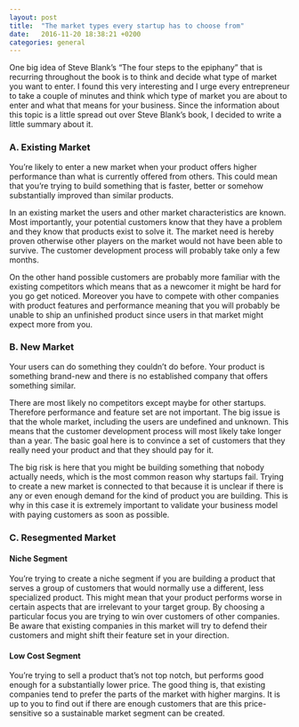 ```yaml
---
layout: post
title:  "The market types every startup has to choose from"
date:   2016-11-20 18:38:21 +0200
categories: general
---
```


One big idea of Steve Blank’s “The four steps to the epiphany” that is recurring throughout the book is to think and decide what type of market you want to enter. I found this very interesting and I urge every entrepreneur to take a couple of minutes and think which type of market you are about to enter and what that means for your business. Since the information about this topic is a little spread out over Steve Blank’s book, I decided to write a little summary about it.

### A. Existing Market
You’re likely to enter a new market when your product offers higher performance than what is currently offered from others. This could mean that you’re trying to build something that is faster, better or somehow substantially improved than similar products.

In an existing market the users and other market characteristics are known. Most importantly, your potential customers know that they have a problem and they know that products exist to solve it. The market need is hereby proven otherwise other players on the market would not have been able to survive. The customer development process will probably take only a few months.

On the other hand possible customers are probably more familiar with the existing competitors which means that as a newcomer it might be hard for you go get noticed. Moreover you have to compete with other companies with product features and performance meaning that you will probably be unable to ship an unfinished product since users in that market might expect more from you.

### B. New Market
Your users can do something they couldn’t do before. Your product is something brand-new and there is no established company that offers something similar.

There are most likely no competitors except maybe for other startups. Therefore performance and feature set are not important. The big issue is that the whole market, including the users are undefined and unknown. This means that the customer development process will most likely take longer than a year. The basic goal here is to convince a set of customers that they really need your product and that they should pay for it.

The big risk is here that you might be building something that nobody actually needs, which is the most common reason why startups fail. Trying to create a new market is connected to that because it is unclear if there is any or even enough demand for the kind of product you are building. This is why in this case it is extremely important to validate your business model with paying customers as soon as possible.

### C. Resegmented Market
#### Niche Segment
You’re trying to create a niche segment if you are building a product that serves a group of customers that would normally use a different, less specialized product. This might mean that your product performs worse in certain aspects that are irrelevant to your target group. By choosing a particular focus you are trying to win over customers of other companies. Be aware that existing companies in this market will try to defend their customers and might shift their feature set in your direction.

#### Low Cost Segment
You’re trying to sell a product that’s not top notch, but performs good enough for a substantially lower price. The good thing is, that existing companies tend to prefer the parts of the market with higher margins. It is up to you to find out if there are enough customers that are this price-sensitive so a sustainable market segment can be created.



